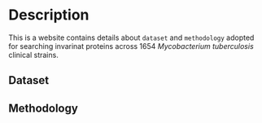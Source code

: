 # Description
This is a website contains details about `dataset` and `methodology` adopted for searching invarinat
proteins across 1654 *Mycobacterium tuberculosis* clinical strains.

## Dataset

## Methodology
